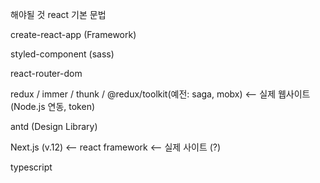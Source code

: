 해야될 것
react 기본 문법

create-react-app (Framework)

styled-component (sass)

react-router-dom

redux / immer / thunk / @redux/toolkit(예전: saga, mobx) <-- 실제 웹사이트 (Node.js 연동, token)

antd (Design Library)

Next.js (v.12) <-- react framework <-- 실제 사이트 (?)

typescript